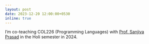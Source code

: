 ```yaml
---
layout: post
date: 2023-12-20 12:00:00+0530
inline: true
---
```


I’m co-teaching COL226 (Programming Languages) with <a href="https://www.cse.iitd.ac.in/~sanjiva/" target="_blank">Prof. Sanjiva Prasad</a> in the Holi semester in 2024.